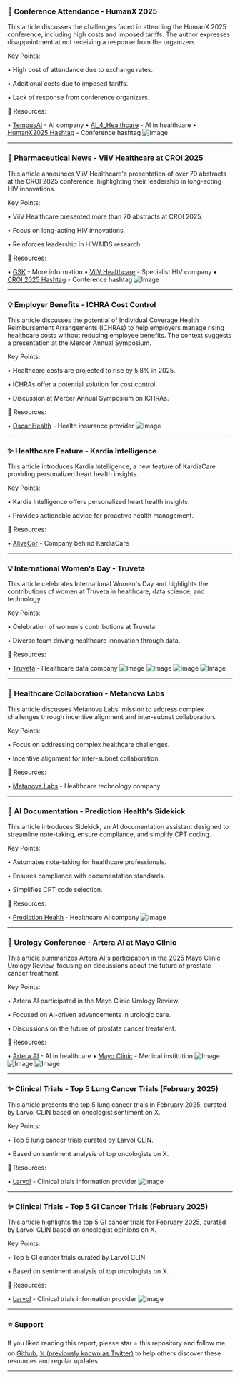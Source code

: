 ### 🤖 Conference Attendance - HumanX 2025

This article discusses the challenges faced in attending the HumanX 2025 conference, including high costs and imposed tariffs.  The author expresses disappointment at not receiving a response from the organizers.

Key Points:

• High cost of attendance due to exchange rates.

• Additional costs due to imposed tariffs.

• Lack of response from conference organizers.


🔗 Resources:

• [TempusAI](https://x.com/TempusAI) - AI company
• [AI_4_Healthcare](https://x.com/AI_4_Healthcare) - AI in healthcare
• [HumanX2025 Hashtag](https://x.com/hashtag/HumanX2025?src=hashtag_click) - Conference hashtag
![Image](https://pbs.twimg.com/media/GlT9iQfXMAAgR-A?format=jpg&name=small)


---
### 🚀 Pharmaceutical News - ViiV Healthcare at CROI 2025

This article announces ViiV Healthcare's presentation of over 70 abstracts at the CROI 2025 conference, highlighting their leadership in long-acting HIV innovations.

Key Points:

• ViiV Healthcare presented more than 70 abstracts at CROI 2025.

• Focus on long-acting HIV innovations.

• Reinforces leadership in HIV/AIDS research.


🔗 Resources:

• [GSK](https://gsk.to/4hhqFTt) - More information
• [ViiV Healthcare](https://x.com/ViiVHC) - Specialist HIV company
• [CROI 2025 Hashtag](https://x.com/hashtag/CROI2025?src=hashtag_click) - Conference hashtag
![Image](https://pbs.twimg.com/amplify_video_thumb/1898661828802052096/img/6EF5vzaVHgAPpwJb.jpg)


---
### 💡 Employer Benefits - ICHRA Cost Control

This article discusses the potential of Individual Coverage Health Reimbursement Arrangements (ICHRAs) to help employers manage rising healthcare costs without reducing employee benefits.  The context suggests a presentation at the Mercer Annual Symposium.

Key Points:

• Healthcare costs are projected to rise by 5.8% in 2025.

• ICHRAs offer a potential solution for cost control.

• Discussion at Mercer Annual Symposium on ICHRAs.


🔗 Resources:

• [Oscar Health](https://x.com/OscarHealth) - Health insurance provider
![Image](https://pbs.twimg.com/media/GldJTgOXYAAWkFr?format=jpg&name=small)


---
### ✨  Healthcare Feature - Kardia Intelligence

This article introduces Kardia Intelligence, a new feature of KardiaCare providing personalized heart health insights.

Key Points:

• Kardia Intelligence offers personalized heart health insights.

• Provides actionable advice for proactive health management.


🔗 Resources:

• [AliveCor](https://x.com/AliveCor) -  Company behind KardiaCare


---
### 💡 International Women's Day - Truveta

This article celebrates International Women's Day and highlights the contributions of women at Truveta in healthcare, data science, and technology.

Key Points:

• Celebration of women's contributions at Truveta.

• Diverse team driving healthcare innovation through data.


🔗 Resources:

• [Truveta](https://x.com/truveta) - Healthcare data company
![Image](https://pbs.twimg.com/media/GldBh9EXgAElktE?format=jpg&name=360x360)
![Image](https://pbs.twimg.com/media/GldBjLGXkAE87gW?format=jpg&name=360x360)
![Image](https://pbs.twimg.com/media/GldBkYHWcAASnCV?format=jpg&name=360x360)
![Image](https://pbs.twimg.com/media/GldBlmZWEAAVAiR?format=jpg&name=360x360)


---
### 🤖 Healthcare Collaboration - Metanova Labs

This article discusses Metanova Labs' mission to address complex challenges through incentive alignment and inter-subnet collaboration.

Key Points:

• Focus on addressing complex healthcare challenges.

• Incentive alignment for inter-subnet collaboration.


🔗 Resources:

• [Metanova Labs](https://x.com/metanova_labs) -  Healthcare technology company


---
### 🚀 AI Documentation - Prediction Health's Sidekick

This article introduces Sidekick, an AI documentation assistant designed to streamline note-taking, ensure compliance, and simplify CPT coding.

Key Points:

• Automates note-taking for healthcare professionals.

• Ensures compliance with documentation standards.

• Simplifies CPT code selection.


🔗 Resources:

• [Prediction Health](https://x.com/predictionhlth) -  Healthcare AI company
![Image](https://pbs.twimg.com/tweet_video_thumb/GlTW1E7W0AASnan.jpg)


---
### 🤖  Urology Conference - Artera AI at Mayo Clinic

This article summarizes Artera AI's participation in the 2025 Mayo Clinic Urology Review, focusing on discussions about the future of prostate cancer treatment.

Key Points:

• Artera AI participated in the Mayo Clinic Urology Review.

• Focused on AI-driven advancements in urologic care.

• Discussions on the future of prostate cancer treatment.


🔗 Resources:

• [Artera AI](https://x.com/arteraAI) - AI in healthcare
• [Mayo Clinic](https://x.com/MayoClinic) - Medical institution
![Image](https://pbs.twimg.com/media/GlTPaQJXwAAomX1?format=jpg&name=small)
![Image](https://pbs.twimg.com/media/GlTPaa6WkAAo6_D?format=jpg&name=small)
![Image](https://pbs.twimg.com/media/GlTPalIXUAAjBiW?format=jpg&name=360x360)


---
### ✨ Clinical Trials - Top 5 Lung Cancer Trials (February 2025)

This article presents the top 5 lung cancer trials in February 2025, curated by Larvol CLIN based on oncologist sentiment on X.

Key Points:

• Top 5 lung cancer trials curated by Larvol CLIN.

• Based on sentiment analysis of top oncologists on X.


🔗 Resources:

• [Larvol](https://x.com/Larvol) - Clinical trials information provider
![Image](https://pbs.twimg.com/media/GlTN9feawAAv_uT?format=png&name=small)


---
### ✨ Clinical Trials - Top 5 GI Cancer Trials (February 2025)

This article highlights the top 5 GI cancer trials for February 2025, curated by Larvol CLIN based on oncologist opinions on X.

Key Points:

• Top 5 GI cancer trials curated by Larvol CLIN.

• Based on sentiment analysis of top oncologists on X.



🔗 Resources:

• [Larvol](https://x.com/Larvol) - Clinical trials information provider
![Image](https://pbs.twimg.com/media/GlTLWSna4AYfQaz?format=png&name=small)


---

### ⭐️ Support

If you liked reading this report, please star ⭐️ this repository and follow me on [Github](https://github.com/Drix10), [𝕏 (previously known as Twitter)](https://x.com/DRIX_10_) to help others discover these resources and regular updates.

---
